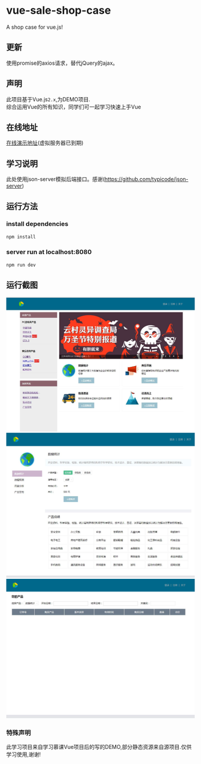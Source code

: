 # vue-sale-shop-case
A shop case for vue.js!

## 更新
使用promise的axios请求，替代jQuery的ajax。

## 声明
此项目基于Vue.js`2.x`,为DEMO项目.<br>
综合运用Vue的所有知识，同学们可一起学习快速上手Vue

## 在线地址
[在线演示地址](http://learntolearn.cn/ "Vue项目在线演示")(虚拟服务器已到期)

## 学习说明
此处使用json-server模拟后端接口。感谢(https://github.com/typicode/json-server)

## 运行方法
### install dependencies
    npm install
### server run at localhost:8080
    npm run dev
    
## 运行截图
![github](https://github.com/congWang9496/vue-sale-shop-case/blob/master/screenshot/screenshot1.jpg) 
![github](https://github.com/congWang9496/vue-sale-shop-case/blob/master/screenshot/screenshot2.jpg) 
![github](https://github.com/congWang9496/vue-sale-shop-case/blob/master/screenshot/screenshot3.jpg) 

### 特殊声明
此学习项目来自学习慕课Vue项目后的写的DEMO,部分静态资源来自源项目.仅供学习使用,谢谢!
